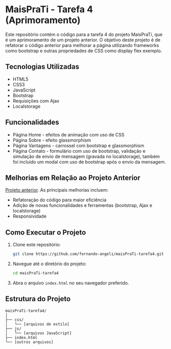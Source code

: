 # MaisPraTi - Tarefa 4 (Aprimoramento)

Este repositório contém o código para a tarefa 4 do projeto MaisPraTi, que é um aprimoramento de um projeto anterior. 
O objetivo deste projeto é de refatorar o código anterior para melhorar a página utilizando frameworks como bootstrap e outras propriedades de CSS como display flex exemplo.

## Tecnologias Utilizadas

- HTML5
- CSS3
- JavaScript
- Bootstrap
- Requisições com Ajax
- Localstorage

## Funcionalidades

- Página Home - efeitos de animação com uso de CSS
- Página Sobre - efeito glassmorphism
- Página Vantagens - carrossel com bootstrap e glassmorphism
- Página Contato - formulário com uso de bootstrap, validação e simulação de envio de mensagem (gravada no localstorage), também foi incluido um modal com uso de bootstrap após o envio da mensagem.

## Melhorias em Relação ao Projeto Anterior

[Projeto anterior](https://github.com/fernando-angeli/maisPraTi-tarefa3). As principais melhorias incluem:

- Refatoração do código para maior eficiência
- Adição de novas funcionalidades e ferramentas (bootstrap, Ajax e localstorage)
- Responsividade

## Como Executar o Projeto

1. Clone este repositório:
    ```bash
    git clone https://github.com/fernando-angeli/maisPraTi-tarefa4.git
    ```

2. Navegue até o diretório do projeto:
    ```bash
    cd maisPraTi-tarefa4
    ```

3. Abra o arquivo `index.html` no seu navegador preferido.

## Estrutura do Projeto

```plaintext
maisPraTi-tarefa4/
│
├── css/
│   └── [arquivos de estilo]
├── js/
│   └── [arquivos JavaScript]
├── index.html
└── [outros arquivos]
